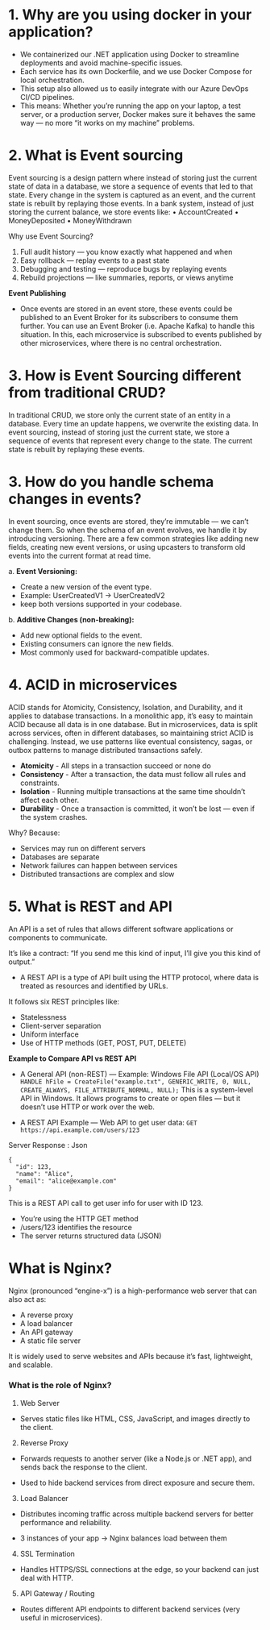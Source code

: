 # 1.  **Why are you using docker in your application?**
 - We containerized our .NET application using Docker to streamline deployments and avoid machine-specific issues.
 - Each service has its own Dockerfile, and we use Docker Compose for local orchestration. 
 - This setup also allowed us to easily integrate with our Azure DevOps CI/CD pipelines.
 - This means:
   Whether you’re running the app on your laptop, a test server, or a production server, Docker makes sure it behaves 
   the same way — no more “it works on my machine” problems.

# 2. **What is Event sourcing**
Event sourcing is a design pattern where instead of storing just the current state of data in a database, 
we store a sequence of events that led to that state. Every change in the system is captured as an event, and the current state is rebuilt by replaying those events.
In a bank system, instead of just storing the current balance, we store events like:
•	AccountCreated
•	MoneyDeposited
•	MoneyWithdrawn

Why use Event Sourcing?
1. Full audit history — you know exactly what happened and when
2. Easy rollback — replay events to a past state
3. Debugging and testing — reproduce bugs by replaying events
4. Rebuild projections — like summaries, reports, or views anytime

**Event Publishing**
- Once events are stored in an event store, these events could be published to an Event Broker for its subscribers to consume them further. 
You can use an Event Broker (i.e. Apache Kafka) to handle this situation.
In this, each microservice is subscribed to events published by other microservices, where there is no central orchestration.

# 3. **How is Event Sourcing different from traditional CRUD?**

In traditional CRUD, we store only the current state of an entity in a database. Every time an update happens, we overwrite the existing data.
In event sourcing, instead of storing just the current state, we store a sequence of events that represent every change to the state. The current state is rebuilt by replaying these events.

# 3. **How do you handle schema changes in events?**
In event sourcing, once events are stored, they’re immutable — we can’t change them. So when the schema of an event evolves,
we handle it by introducing versioning. There are a few common strategies like adding new fields, creating new event versions, or
using upcasters to transform old events into the current format at read time.

a. **Event Versioning:**
* Create a new version of the event type.
* Example: UserCreatedV1 → UserCreatedV2
* keep both versions supported in your codebase.

b. **Additive Changes (non-breaking):**
* Add new optional fields to the event.
* Existing consumers can ignore the new fields.
* Most commonly used for backward-compatible updates.

# 4. **ACID in microservices**
ACID stands for Atomicity, Consistency, Isolation, and Durability, and it applies to database transactions. In a monolithic app, 
it’s easy to maintain ACID because all data is in one database.
But in microservices, data is split across services, often in different databases, so maintaining strict ACID is challenging. 
Instead, we use patterns like eventual consistency, sagas, or outbox patterns to manage distributed transactions safely.

* **Atomicity** - All steps in a transaction succeed or none do
* **Consistency** - After a transaction, the data must follow all rules and constraints.
* **Isolation** - Running multiple transactions at the same time shouldn’t affect each other.
* **Durability** - Once a transaction is committed, it won’t be lost — even if the system crashes.

Why?
Because:
* Services may run on different servers
* Databases are separate
* Network failures can happen between services
* Distributed transactions are complex and slow

# 5. **What is REST and API**
An API is a set of rules that allows different software applications or components to communicate.

It’s like a contract:
“If you send me this kind of input, I’ll give you this kind of output.”

- A REST API is a type of API built using the HTTP protocol, where data is treated as resources and identified by URLs.

It follows six REST principles like:
* Statelessness
* Client-server separation
* Uniform interface
* Use of HTTP methods (GET, POST, PUT, DELETE)

**Example to Compare API vs REST API**
* A General API (non-REST) — Example: Windows File API (Local/OS API)
```HANDLE hFile = CreateFile("example.txt", GENERIC_WRITE, 0, NULL, CREATE_ALWAYS, FILE_ATTRIBUTE_NORMAL, NULL);```
This is a system-level API in Windows. It allows programs to create or open files — but it doesn’t use HTTP or work over the web.

*  A REST API Example — Web API to get user data:
```GET https://api.example.com/users/123```
 
Server Response : Json
```
{
  "id": 123,
  "name": "Alice",
  "email": "alice@example.com"
}
```

This is a REST API call to get user info for user with ID 123.
* You’re using the HTTP GET method
* /users/123 identifies the resource
* The server returns structured data (JSON)

# **What is Nginx?**
Nginx (pronounced “engine-x”) is a high-performance web server that can also act as:
* A reverse proxy
* A load balancer
* An API gateway
* A static file server

It is widely used to serve websites and APIs because it’s fast, lightweight, and scalable.

### **What is the role of Nginx?**
1. Web Server
* Serves static files like HTML, CSS, JavaScript, and images directly to the client.

2. Reverse Proxy
* Forwards requests to another server (like a Node.js or .NET app), and sends back the response to the client.
- Used to hide backend services from direct exposure and secure them.

3. Load Balancer
* Distributes incoming traffic across multiple backend servers for better performance and reliability.
- 3 instances of your app → Nginx balances load between them

4. SSL Termination
- Handles HTTPS/SSL connections at the edge, so your backend can just deal with HTTP.

5. API Gateway / Routing
- Routes different API endpoints to different backend services (very useful in microservices).